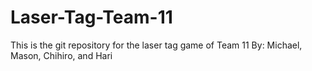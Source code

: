 # Laser-Tag-Team-11
This is the git repository for the laser tag game of Team 11
By: Michael, Mason, Chihiro, and Hari
